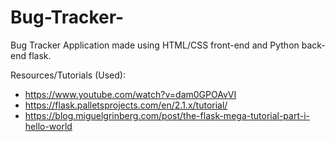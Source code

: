 # Bug-Tracker-
Bug Tracker Application made using HTML/CSS front-end and Python back-end flask. 

Resources/Tutorials (Used): 
* https://www.youtube.com/watch?v=dam0GPOAvVI
* https://flask.palletsprojects.com/en/2.1.x/tutorial/
* https://blog.miguelgrinberg.com/post/the-flask-mega-tutorial-part-i-hello-world
